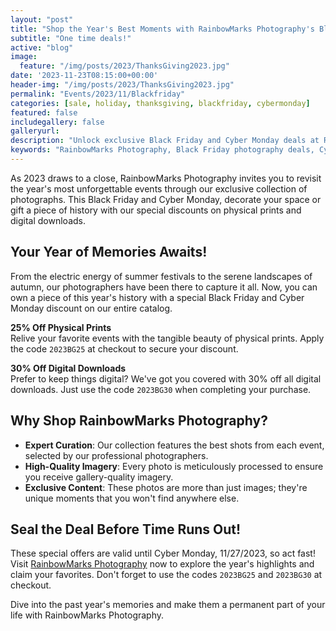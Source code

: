 ```yaml
---
layout: "post"
title: "Shop the Year's Best Moments with RainbowMarks Photography's Black Friday & Cyber Monday Sales!"
subtitle: "One time deals!"
active: "blog"
image:
  feature: "/img/posts/2023/ThanksGiving2023.jpg"
date: '2023-11-23T08:15:00+00:00'
header-img: "/img/posts/2023/ThanksGiving2023.jpg"
permalink: "Events/2023/11/Blackfriday"
categories: [sale, holiday, thanksgiving, blackfriday, cybermonday]
featured: false
includegallery: false
galleryurl: 
description: "Unlock exclusive Black Friday and Cyber Monday deals at RainbowMarks Photography! Save on a curated selection of 2023's event photos with codes 2023BG25 for prints and 2023BG30 for digital downloads. Shop now and preserve your memories!"
keywords: "RainbowMarks Photography, Black Friday photography deals, Cyber Monday photo discounts, event photography sale, photography discount codes, professional photo prints, digital photo downloads, exclusive photography offers, 2023 event highlights, photography specials"
---
```


As 2023 draws to a close, RainbowMarks Photography invites you to revisit the year's most unforgettable events through our exclusive collection of photographs. This Black Friday and Cyber Monday, decorate your space or gift a piece of history with our special discounts on physical prints and digital downloads.

## Your Year of Memories Awaits!

From the electric energy of summer festivals to the serene landscapes of autumn, our photographers have been there to capture it all. Now, you can own a piece of this year's history with a special Black Friday and Cyber Monday discount on our entire catalog.

**25% Off Physical Prints**  
Relive your favorite events with the tangible beauty of physical prints. Apply the code `2023BG25` at checkout to secure your discount.

**30% Off Digital Downloads**  
Prefer to keep things digital? We've got you covered with 30% off all digital downloads. Just use the code `2023BG30` when completing your purchase.


## Why Shop RainbowMarks Photography?
- **Expert Curation**: Our collection features the best shots from each event, selected by our professional photographers.
- **High-Quality Imagery**: Every photo is meticulously processed to ensure you receive gallery-quality imagery.
- **Exclusive Content**: These photos are more than just images; they're unique moments that you won't find anywhere else.

## Seal the Deal Before Time Runs Out!

These special offers are valid until Cyber Monday, 11/27/2023, so act fast! Visit [RainbowMarks Photography](https://photos.rainbowmarks.com/) now to explore the year's highlights and claim your favorites. Don't forget to use the codes `2023BG25` and `2023BG30` at checkout.

Dive into the past year's memories and make them a permanent part of your life with RainbowMarks Photography.
